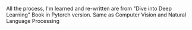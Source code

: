 All the process, I'm learned and re-written are from "Dive into Deep Learning" Book in Pytorch version. Same as Computer Vision and Natural Language Processing
